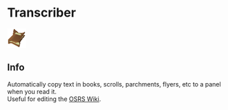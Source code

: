 # Transcriber

![icon](icon.png)

## Info
Automatically copy text in books, scrolls, parchments, flyers, etc to a panel when you read it.  
Useful for editing the [OSRS Wiki](https://oldschool.runescape.com).
